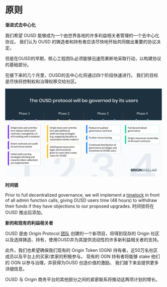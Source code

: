 # 原则

**渐进式去中心化**

我们希望 OUSD 能够成为一个由世界各地的许多利益相关者管理的一个去中心化协议。 我们认为 OUSD 的铸造者和持有者应该尽快地开始共同做出重要的协议决定。

但是在OUSD的早期，核心工程团队必须能够迅速而果断地采取行动，以构建协议的基础部分。

在接下来的几个月里，OUSD的去中心化将通过四个阶段快速进行。 我们的目标是尽快将控制权和治理权移交给社区。

![](../.gitbook/assets/ousd_docs_graphics_2%20%283%29.png)

**时间锁**

Prior to full decentralized governance, we will implement a [timelock](../zhi-neng-he-yue/api/timelock.md) in front of all admin function calls, giving OUSD users time \(48 hours\) to withdraw their funds if they have objections to our proposed upgrades. 时间锁将在 OUSD 推出后添加。

**新的和现有的利益相关者**

OUSD 是由 Origin Protocol [团队](https://github.com/oplabs/origin-dollar-docs/tree/2aa7c95a7c301f127ca4e0d691c68808af719a01/governance/www.originprotocol.com/team/README.md) 创建的一个新项目，将得到现存的 Origin 社区以及选择铸造、持有，使用OUSD并为其提供流动性的许多新利益相关者的支持。

此外，我们也希望确保我们现有的 Origin Token \(OGN\) 持有者，近50万名社区成员以及平台上的买家/卖家的积极参与。 现有的 OGN 持有者将能够 stake 他们的 OGN 以参与治理，并获得为OUSD 创造价值的激励。 我们接下来会提供更多详细信息。

OUSD 与 Origin 商务平台的其他部分之间的紧密联系将推动这两项计划的增长。

